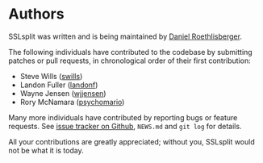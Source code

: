 # Authors

SSLsplit was written and is being maintained by
[Daniel Roethlisberger](https://daniel.roe.ch/).

The following individuals have contributed to the codebase by submitting
patches or pull requests, in chronological order of their first contribution:

-   Steve Wills   ([swills](https://github.com/swills))
-   Landon Fuller ([landonf](https://github.com/landonf))
-   Wayne Jensen  ([wjjensen](https://github.com/wjjensen))
-   Rory McNamara ([psychomario](https://github.com/psychomario))

Many more individuals have contributed by reporting bugs or feature requests.
See [issue tracker on Github][1], `NEWS.md` and `git log` for details.

[1]: https://github.com/droe/sslsplit/issues

All your contributions are greatly appreciated; without you, SSLsplit would not
be what it is today.

